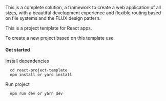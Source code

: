 This is a complete solution, a framework to create a web application of all sizes, with a beautiful development experience and flexible routing based on file systems and the FLUX design pattern.

This is a project template for React apps.

To create a new project based on this template use:

#### Get started

Install dependencies
```
  cd react-project-template
  npm install or yard install
```
Run project
```
  npm run dev or yarn dev
```
